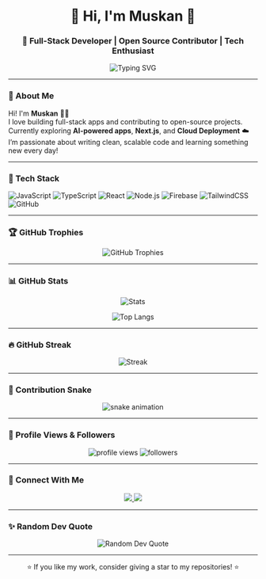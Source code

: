 <h1 align="center">💫 Hi, I'm Muskan 👋</h1>
<h3 align="center">🚀 Full-Stack Developer | Open Source Contributor | Tech Enthusiast</h3>

<p align="center">
  <img src="https://readme-typing-svg.herokuapp.com?font=Fira+Code&pause=1000&color=70A5FD&center=true&vCenter=true&width=500&lines=Full+Stack+Developer+💻;Open+Source+Contributor+🌍;AI+and+ML+Learner+🤖;Always+Learning+New+Things+🚀" alt="Typing SVG" />
</p>

---

### 💫 About Me

Hi! I'm **Muskan** 👩‍💻  
I love building full-stack apps and contributing to open-source projects.  
Currently exploring **AI-powered apps**, **Next.js**, and **Cloud Deployment** ☁️  
I’m passionate about writing clean, scalable code and learning something new every day!

---

### 🧠 Tech Stack

![JavaScript](https://img.shields.io/badge/JavaScript-F7DF1E?style=for-the-badge&logo=javascript&logoColor=black)
![TypeScript](https://img.shields.io/badge/TypeScript-3178C6?style=for-the-badge&logo=typescript&logoColor=white)
![React](https://img.shields.io/badge/React-20232A?style=for-the-badge&logo=react&logoColor=61DAFB)
![Node.js](https://img.shields.io/badge/Node.js-339933?style=for-the-badge&logo=nodedotjs&logoColor=white)
![Firebase](https://img.shields.io/badge/Firebase-ffca28?style=for-the-badge&logo=firebase&logoColor=black)
![TailwindCSS](https://img.shields.io/badge/Tailwind_CSS-38B2AC?style=for-the-badge&logo=tailwind-css&logoColor=white)
![GitHub](https://img.shields.io/badge/GitHub-181717?style=for-the-badge&logo=github&logoColor=white)

---

### 🏆 GitHub Trophies

<p align="center">
  <img src="https://github-profile-trophy.vercel.app/?username=Muskan121622&theme=tokyonight&no-frame=true&margin-w=10" alt="GitHub Trophies" />
</p>

---

### 📊 GitHub Stats

<p align="center">
  <img src="https://github-readme-stats.vercel.app/api?username=Muskan121622&show_icons=true&theme=tokyonight" alt="Stats" />
</p>

<p align="center">
  <img src="https://github-readme-stats.vercel.app/api/top-langs/?username=Muskan121622&layout=compact&theme=tokyonight" alt="Top Langs" />
</p>

---

### 🔥 GitHub Streak

<p align="center">
  <img src="https://github-readme-streak-stats.herokuapp.com/?user=Muskan121622&theme=tokyonight" alt="Streak" />
</p>

---

### 🐍 Contribution Snake

<p align="center">
  <img src="https://github.com/Muskan121622/Muskan121622/blob/output/github-contribution-grid-snake.svg" alt="snake animation" />
</p>

---

### 👀 Profile Views & Followers

<p align="center">
  <img src="https://komarev.com/ghpvc/?username=Muskan121622&label=Profile+Views&color=brightgreen&style=flat-square" alt="profile views"/>
  <img src="https://img.shields.io/github/followers/Muskan121622?style=social" alt="followers"/>
</p>

---

### 🤝 Connect With Me

<p align="center">
 
  <a href="mailto:muskanmahto@example.com">
    <img src="https://img.shields.io/badge/Email-D14836.svg?style=for-the-badge&logo=gmail&logoColor=white"/>
  </a>
  <a href="https://github.com/Muskan121622">
    <img src="https://img.shields.io/badge/GitHub-100000.svg?style=for-the-badge&logo=github&logoColor=white"/>
  </a>
</p>

---

### ✨ Random Dev Quote
<p align="center">
  <img src="https://quotes-github-readme.vercel.app/api?type=horizontal&theme=tokyonight" alt="Random Dev Quote" />
</p>

---

<p align="center">⭐ If you like my work, consider giving a star to my repositories! ⭐</p>

